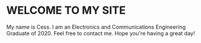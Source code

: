 # WELCOME TO MY SITE

My name is Cess. I am an Electronics and Communications Engineering Graduate of 2020. Feel free to contact me.
Hope you're having a great day! 

